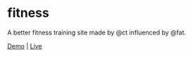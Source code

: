 # fitness
A better fitness training site made by @ct influenced by @fat.

[Demo](https://theuiguru.github.io/fitness) | [Live](https://dunkfitness.surge.sh)
